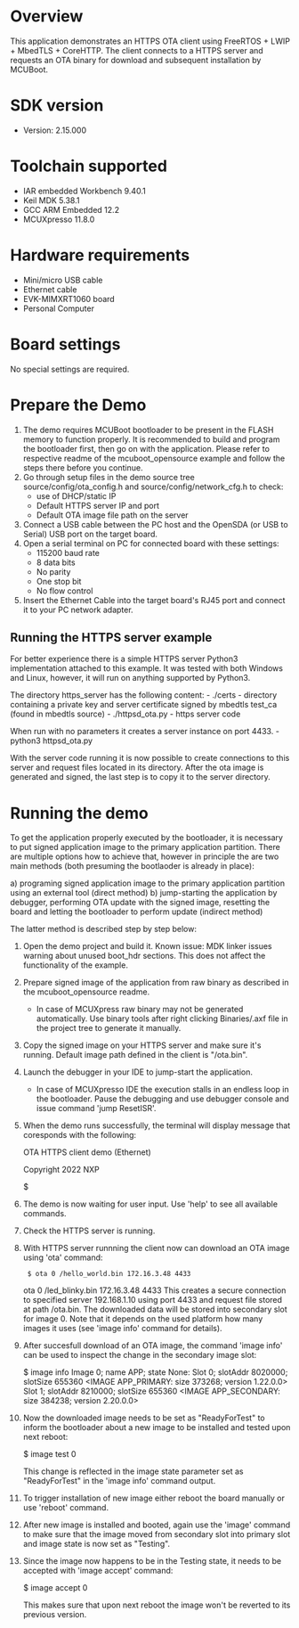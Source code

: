Overview
========

This application demonstrates an HTTPS OTA client using FreeRTOS + LWIP + MbedTLS + CoreHTTP.
The client connects to a HTTPS server and requests an OTA binary for download and subsequent installation by MCUBoot.


SDK version
===========
- Version: 2.15.000

Toolchain supported
===================
- IAR embedded Workbench  9.40.1
- Keil MDK  5.38.1
- GCC ARM Embedded  12.2
- MCUXpresso  11.8.0

Hardware requirements
=====================
- Mini/micro USB cable
- Ethernet cable
- EVK-MIMXRT1060 board
- Personal Computer

Board settings
==============
No special settings are required.

Prepare the Demo
================
1. The demo requires MCUBoot bootloader to be present in the FLASH memory to function properly.
   It is recommended to build and program the bootloader first, then go on with the application.
   Please refer to respective readme of the mcuboot_opensource example and follow the steps there before you continue.
2. Go through setup files in the demo source tree source/config/ota_config.h and source/config/network_cfg.h to check:
    - use of DHCP/static IP
    - Default HTTPS server IP and port
    - Default OTA image file path on the server
3. Connect a USB cable between the PC host and the OpenSDA (or USB to Serial) USB port on the target board.
4. Open a serial terminal on PC for connected board with these settings:
    - 115200 baud rate
    - 8 data bits
    - No parity
    - One stop bit
    - No flow control
5. Insert the Ethernet Cable into the target board's RJ45 port and connect it to your PC network adapter.

Running the HTTPS server example
--------------------------------

For better experience there is a simple HTTPS server Python3 implementation attached to this example.
It was tested with both Windows and Linux, however, it will run on anything supported by Python3.

The directory https_server has the following content:
    - ./certs - directory containing a private key and server certificate signed by mbedtls test_ca (found in mbedtls source)
    - ./httpsd_ota.py - https server code

When run with no parameters it creates a server instance on port 4433.
    - python3 httpsd_ota.py

With the server code running it is now possible to create connections to this server and request files located in its directory.
After the ota image is generated and signed, the last step is to copy it to the server directory.

Running the demo
================
To get the application properly executed by the bootloader, it is necessary to put signed application image to the primary application partition.
There are multiple options how to achieve that, however in principle the are two main methods (both presuming the bootlaoder is already in place):

a)  programing signed application image to the primary application partition using an external tool (direct method)
b)  jump-starting the application by debugger, performing OTA update with the signed image, resetting the board and letting the bootloader to perform update (indirect method)

The latter method is described step by step below:

1.  Open the demo project and build it.
    Known issue: MDK linker issues warning about unused boot_hdr sections. This does not affect the functionality of the example.
    
2.  Prepare signed image of the application from raw binary as described in the mcuboot_opensource readme.
     - In case of MCUXpress raw binary may not be generated automatically. Use binary tools after right clicking Binaries/.axf file in the project tree to generate it manually.

3.  Copy the signed image on your HTTPS server and make sure it's running. Default image path defined in the client is "/ota.bin".
    
4.  Launch the debugger in your IDE to jump-start the application.
     - In case of MCUXpresso IDE the execution stalls in an endless loop in the bootloader. Pause the debugging and use debugger console and issue command 'jump ResetISR'.
     
5.  When the demo runs successfully, the terminal will display message that coresponds with the following:

	OTA HTTPS client demo (Ethernet)

	Copyright  2022  NXP

	$ 

6. The demo is now waiting for user input. Use 'help' to see all available commands.

7. Check the HTTPS server is running.

8. With HTTPS server runnning the client now can download an OTA image using 'ota' command:

        $ ota 0 /hello_world.bin 172.16.3.48 4433
   
   ota 0 /led_blinky.bin 172.16.3.48 4433
   This creates a secure connection to specified server 192.168.1.10 using port 4433 and request
   file stored at path /ota.bin. The downloaded data will be stored into secondary slot for image 0.
   Note that it depends on the used platform how many images it uses (see 'image info' command for details).

9. After succesfull download of an OTA image, the command 'image info' can be used to inspect the change
   in the secondary image slot:

	$ image info
	Image 0; name APP; state None:
	  Slot 0; slotAddr 8020000; slotSize 655360
	    <IMAGE APP_PRIMARY: size 373268; version 1.22.0.0>
	  Slot 1; slotAddr 8210000; slotSize 655360
	    <IMAGE APP_SECONDARY: size 384238; version 2.20.0.0>

10. Now the downloaded image needs to be set as "ReadyForTest" to inform the bootloader about a new image to be
    installed and tested upon next reboot:

	$ image test 0

    This change is reflected in the image state parameter set as "ReadyForTest" in the 'image info' command output.

11. To trigger installation of new image either reboot the board manually or use 'reboot' command.

12. After new image is installed and booted, again use the 'image' command to make sure that the image
    moved from secondary slot into primary slot and image state is now set as "Testing".

13. Since the image now happens to be in the Testing state, it needs to be accepted with 'image accept' command:
	
	$ image accept 0

    This makes sure that upon next reboot the image won't be reverted to its previous version.
